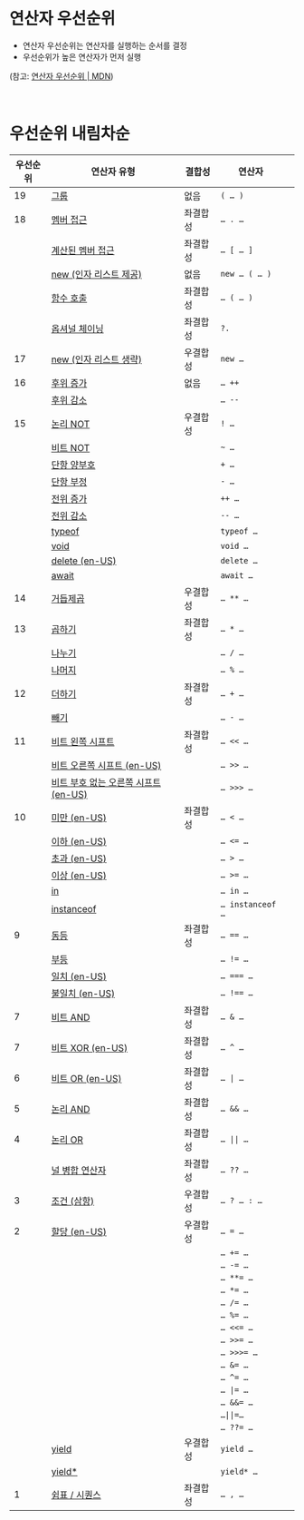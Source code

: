 # 연산자 우선순위
- 연산자 우선순위는 연산자를 실행하는 순서를 결정
- 우선순위가 높은 연산자가 먼저 실행

(참고: [연산자 우선순위 | MDN](https://developer.mozilla.org/ko/docs/Web/JavaScript/Reference/Operators/Operator_precedence))


<br />

# 우선순위 내림차순
| 우선순위 | 연산자 유형                                                                                                                                                  | 결합성  | 연산자            |     |
| ---- | ------------------------------------------------------------------------------------------------------------------------------------------------------- | ---- | -------------- | --- |
| 19   | [그룹](https://developer.mozilla.org/ko/docs/Web/JavaScript/Reference/Operators/Grouping)                                                                 | 없음   | `( … )`          |     |
| 18   | [멤버 접근](https://developer.mozilla.org/ko/docs/Web/JavaScript/Reference/Operators/Property_accessors#%EC%A0%90_%ED%91%9C%EA%B8%B0%EB%B2%95)              | 좌결합성 | `… . …`          |     |
|      | [계산된 멤버 접근](https://developer.mozilla.org/ko/docs/Web/JavaScript/Reference/Operators/Property_accessors#%EA%B4%84%ED%98%B8_%ED%91%9C%EA%B8%B0%EB%B2%95) | 좌결합성 | `… [ … ]`        |     |
|      | [new (인자 리스트 제공)](https://developer.mozilla.org/ko/docs/Web/JavaScript/Reference/Operators/new)                                                                                                                                         | 없음   | `new … ( … )`    |     |
|      | [함수 호출](https://developer.mozilla.org/ko/docs/Web/JavaScript/Guide/Functions)                                                                                                                                                   | 좌결합성 | `… ( … )`        |     |
|      | [옵셔널 체이닝](https://developer.mozilla.org/ko/docs/Web/JavaScript/Reference/Operators/Optional_chaining)                                                                                                                                                 | 좌결합성 | `?.`             |     |
| 17   | [new (인자 리스트 생략)](https://developer.mozilla.org/ko/docs/Web/JavaScript/Reference/Operators/new)                                                                                                                                         | 우결합성 | `new …`          |     |
| 16   | [후위 증가](https://developer.mozilla.org/ko/docs/Web/JavaScript/Reference/Operators/Increment)                                                                                                                                                   | 없음   | `… ++`           |     |
|      | [후위 감소](https://developer.mozilla.org/ko/docs/Web/JavaScript/Reference/Operators/Decrement)                                                                                                                                                   |      | `… --`           |     |
| 15   | [논리 NOT](https://developer.mozilla.org/ko/docs/Web/JavaScript/Reference/Operators/Logical_NOT)                                                                                                                                                  | 우결합성 | `! …`            |     |
|      | [비트 NOT](https://developer.mozilla.org/ko/docs/Web/JavaScript/Reference/Operators/Bitwise_NOT)                                                                                                                                                  |      | `~ …`            |     |
|      | [단항 양부호](https://developer.mozilla.org/ko/docs/Web/JavaScript/Reference/Operators/Unary_plus)                                                                                                                                                  |      | `+ …`            |     |
|      | [단항 부정](https://developer.mozilla.org/ko/docs/Web/JavaScript/Reference/Operators/Unary_negation)                                                                                                                                                   |      | `- …`            |     |
|      | [전위 증가](https://developer.mozilla.org/ko/docs/Web/JavaScript/Reference/Operators/Increment)                                                                                                                                                   |      | `++ …`           |     |
|      | [전위 감소](https://developer.mozilla.org/ko/docs/Web/JavaScript/Reference/Operators/Decrement)                                                                                                                                                   |      | `-- …`           |     |
|      | [typeof](https://developer.mozilla.org/ko/docs/Web/JavaScript/Reference/Operators/typeof)                                                                                                                                                  |      | `typeof …`       |     |
|      | [void](https://developer.mozilla.org/ko/docs/Web/JavaScript/Reference/Operators/void)                                                                                                                                                    |      | `void …`         |     |
|      | [delete (en-US)](https://developer.mozilla.org/en-US/docs/Web/JavaScript/Reference/Operators/delete)                                                                                                                                          |      | `delete …`       |     |
|      | [await](https://developer.mozilla.org/ko/docs/Web/JavaScript/Reference/Operators/await)                                                                                                                                                   |      | `await …`        |     |
| 14   | [거듭제곱](https://developer.mozilla.org/ko/docs/Web/JavaScript/Reference/Operators/Exponentiation)                                                                                                                                                    | 우결합성 | `… ** …`         |     |
| 13   | [곱하기](https://developer.mozilla.org/ko/docs/Web/JavaScript/Reference/Operators/Multiplication)                                                                                                                                                     | 좌결합성 | `… * …`          |     |
|      | [나누기](https://developer.mozilla.org/ko/docs/Web/JavaScript/Reference/Operators/Division)                                                                                                                                                     |      | `… / …`          |     |
|      | [나머지](https://developer.mozilla.org/ko/docs/Web/JavaScript/Reference/Operators/Remainder)                                                                                                                                                     |      | `… % …`          |     |
| 12   | [더하기](https://developer.mozilla.org/ko/docs/Web/JavaScript/Reference/Operators/Addition)                                                                                                                                                     | 좌결합성 | `… + …`          |     |
|      | [빼기](https://developer.mozilla.org/ko/docs/Web/JavaScript/Reference/Operators/Subtraction)                                                                                                                                                      |      | `… - …`          |     |
| 11   | [비트 왼쪽 시프트](https://developer.mozilla.org/ko/docs/Web/JavaScript/Reference/Operators/Left_shift)                                                                                                                                               | 좌결합성 | `… << …`         |     |
|      | [비트 오른쪽 시프트 (en-US)](https://developer.mozilla.org/en-US/docs/Web/JavaScript/Reference/Operators/Right_shift)                                                                                                                                      |      | `… >> …`         |     |
|      | [비트 부호 없는 오른쪽 시프트 (en-US)](https://developer.mozilla.org/en-US/docs/Web/JavaScript/Reference/Operators/Unsigned_right_shift)                                                                                                                                |      | `… >>> …`        |     |
| 10   | [미만 (en-US)](https://developer.mozilla.org/en-US/docs/Web/JavaScript/Reference/Operators/Less_than)                                                                                                                                              | 좌결합성 | `… < …`          |     |
|      | [이하 (en-US)](https://developer.mozilla.org/en-US/docs/Web/JavaScript/Reference/Operators/Less_than_or_equal)                                                                                                                                              |      | `… <= …`         |     |
|      | [초과 (en-US)](https://developer.mozilla.org/en-US/docs/Web/JavaScript/Reference/Operators/Greater_than)                                                                                                                                              |      | `… > …`          |     |
|      | [이상 (en-US)](https://developer.mozilla.org/en-US/docs/Web/JavaScript/Reference/Operators/Greater_than_or_equal)                                                                                                                                              |      | `… >= …`         |     |
|      | [in](https://developer.mozilla.org/ko/docs/Web/JavaScript/Reference/Operators/in)                                                                                                                                                      |      | `… in …`         |     |
|      | [instanceof](https://developer.mozilla.org/ko/docs/Web/JavaScript/Reference/Operators/instanceof)                                                                                                                                              |      | `… instanceof …` |     |
| 9    | [동등](https://developer.mozilla.org/ko/docs/Web/JavaScript/Reference/Operators/Equality)                                                                                                                                                      | 좌결합성 | `… == …`         |     |
|      | [부등](https://developer.mozilla.org/ko/docs/Web/JavaScript/Reference/Operators/Inequality)                                                                                                                                                      |      | `… != …`         |     |
|      | [일치 (en-US)](https://developer.mozilla.org/en-US/docs/Web/JavaScript/Reference/Operators/Strict_equality)                                                                                                                                              |      | `… === …`        |     |
|      | [불일치 (en-US)](https://developer.mozilla.org/en-US/docs/Web/JavaScript/Reference/Operators/Strict_inequality)                                                                                                                                             |      | `… !== …`        |     |
| 7    | [비트 AND](https://developer.mozilla.org/ko/docs/Web/JavaScript/Reference/Operators/Bitwise_AND)                                                                                                                                                  | 좌결합성 | `… & …`          |     |
| 7    | [비트 XOR (en-US)](https://developer.mozilla.org/en-US/docs/Web/JavaScript/Reference/Operators/Bitwise_XOR)                                                                                                                                          | 좌결합성 | `… ^ …`          |     |
| 6    | [비트 OR (en-US)](https://developer.mozilla.org/en-US/docs/Web/JavaScript/Reference/Operators/Bitwise_OR)                                                                                                                                           | 좌결합성 | `… \| …`         |     |
| 5    | [논리 AND](https://developer.mozilla.org/ko/docs/Web/JavaScript/Reference/Operators/Logical_AND)                                                                                                                                                  | 좌결합성 | `… && …`         |     |
| 4    | [논리 OR](https://developer.mozilla.org/ko/docs/Web/JavaScript/Reference/Operators/Logical_OR)                                                                                                                                                   | 좌결합성 | `… \|\| …`   |
|      | [널 병합 연산자](https://developer.mozilla.org/ko/docs/Web/JavaScript/Reference/Operators/Nullish_coalescing)                                                                                                                                                | 좌결합성 | `… ?? …`         |     |
| 3    | [조건 (삼항)](https://developer.mozilla.org/ko/docs/Web/JavaScript/Reference/Operators/Conditional_operator)                                                                                                                                                 | 우결합성 | `… ? … : …`      |     |
| 2    | [할당 (en-US)](https://developer.mozilla.org/en-US/docs/Web/JavaScript/Reference/Operators#assignment_operators)                                                                                                                                              | 우결합성 | `… = …`          |     |
|      |                                                                                                                                                         |      | `… += …`         |     |
|      |                                                                                                                                                         |      | `… -= …`         |     |
|      |                                                                                                                                                         |      | `… **= …`        |     |
|      |                                                                                                                                                         |      | `… *= …`         |     |
|      |                                                                                                                                                         |      | `… /= …`         |     |
|      |                                                                                                                                                         |      | `… %= …`         |     |
|      |                                                                                                                                                         |      | `… <<= …`        |     |
|      |                                                                                                                                                         |      | `… >>= …`        |     |
|      |                                                                                                                                                         |      | `… >>>= …`       |     |
|      |                                                                                                                                                         |      | `… &= …`         |     |
|      |                                                                                                                                                         |      | `… ^= …`         |     |
|      |                                                                                                                                                         |      | `… \|= …`        |     |
|      |                                                                                                                                                         |      | `… &&= …`        |     |
|      |                                                                                                                                                         |      | `…\|\|=…`       |     |
|      |                                                                                                                                                         |      | `… ??= …`        |     |
|      | [yield](https://developer.mozilla.org/ko/docs/Web/JavaScript/Reference/Operators/yield)                                                                                                                                                   | 우결합성 | `yield …`        |     |
|      | [yield*](https://developer.mozilla.org/ko/docs/Web/JavaScript/Reference/Operators/yield*)                                                                                                                                                  |      | `yield* …`       |     |
| 1    | [쉼표 / 시퀀스](https://developer.mozilla.org/ko/docs/Web/JavaScript/Reference/Operators/Comma_operator)                                                                                                                                                | 좌결합성 | `… , …`          |     |
